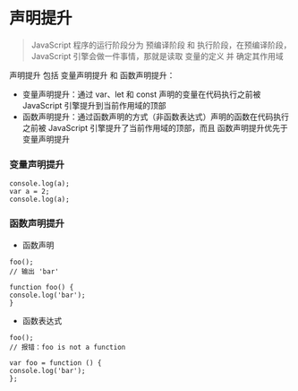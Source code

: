 # 声明提升
> JavaScript 程序的运行阶段分为 预编译阶段 和 执行阶段，在预编译阶段，JavaScript 引擎会做一件事情，那就是读取 变量的定义 并 确定其作用域

声明提升 包括 变量声明提升 和 函数声明提升：
- 变量声明提升：通过 var、let 和 const 声明的变量在代码执行之前被 JavaScript 引擎提升到当前作用域的顶部
- 函数声明提升：通过函数声明的方式（非函数表达式）声明的函数在代码执行之前被 JavaScript 引擎提升了当前作用域的顶部，而且 函数声明提升优先于变量声明提升
### 变量声明提升
```
console.log(a);
var a = 2;
console.log(a);
```
### 函数声明提升
- 函数声明
```
foo();
// 输出 'bar'

function foo() {
console.log('bar');
}
```
- 函数表达式
```
foo();
// 报错：foo is not a function

var foo = function () {
console.log('bar');
};
```